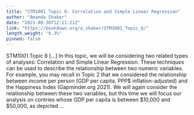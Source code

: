 ```yaml
---
title: "STM1001 Topic 8: Correlation and Simple Linear Regression"
author: "Amanda Shaker"
date: "2021-09-30T12:11:21Z"
link: "https://bookdown.org/a_shaker/STM1001_Topic_8/"
length_weight: "9.3%"
pinned: false
---
```


STM1001 Topic 8 [...] In this topic, we will be considering two related types of analyses: Correlation and Simple Linear Regression. These techniques can be used to describe the relationship between two numeric variables. For example, you may recall in Topic 2 that we considered the relationship between income per person (GDP per capita, PPP$ inflation-adjusted) and the Happiness Index (Gapminder.org 2021). We will again consider the relationship between these two variables, but this time we will focus our analysis on contries whose GDP per capita is between $10,000 and $50,000, as depicted ...
